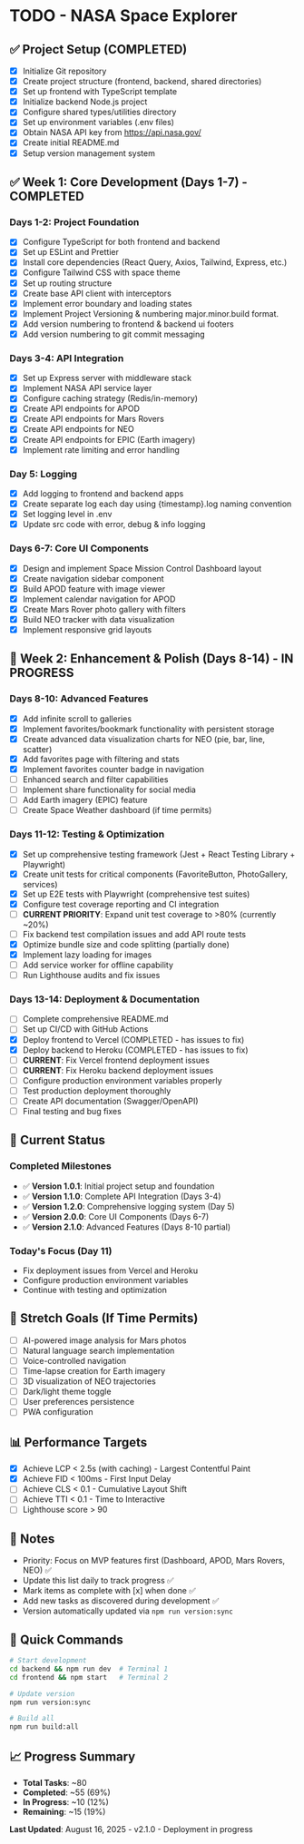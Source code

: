 # TODO - NASA Space Explorer

## ✅ Project Setup (COMPLETED)
- [x] Initialize Git repository
- [x] Create project structure (frontend, backend, shared directories)
- [x] Set up frontend with TypeScript template
- [x] Initialize backend Node.js project
- [x] Configure shared types/utilities directory
- [x] Set up environment variables (.env files)
- [x] Obtain NASA API key from https://api.nasa.gov/
- [x] Create initial README.md
- [x] Setup version management system

## ✅ Week 1: Core Development (Days 1-7) - COMPLETED

### Days 1-2: Project Foundation
- [x] Configure TypeScript for both frontend and backend
- [x] Set up ESLint and Prettier
- [x] Install core dependencies (React Query, Axios, Tailwind, Express, etc.)
- [x] Configure Tailwind CSS with space theme
- [x] Set up routing structure
- [x] Create base API client with interceptors
- [x] Implement error boundary and loading states
- [x] Implement Project Versioning & numbering major.minor.build format. 
- [x] Add version numbering to frontend & backend ui footers
- [x] Add version numbering to git commit messaging

### Days 3-4: API Integration
- [x] Set up Express server with middleware stack
- [x] Implement NASA API service layer
- [x] Configure caching strategy (Redis/in-memory)
- [x] Create API endpoints for APOD
- [x] Create API endpoints for Mars Rovers
- [x] Create API endpoints for NEO
- [x] Create API endpoints for EPIC (Earth imagery)
- [x] Implement rate limiting and error handling

### Day 5: Logging
- [x] Add logging to frontend and backend apps
- [x] Create separate log each day using {timestamp}.log naming convention
- [x] Set logging level in .env
- [x] Update src code with error, debug & info logging

### Days 6-7: Core UI Components
- [x] Design and implement Space Mission Control Dashboard layout
- [x] Create navigation sidebar component
- [x] Build APOD feature with image viewer
- [x] Implement calendar navigation for APOD
- [x] Create Mars Rover photo gallery with filters
- [x] Build NEO tracker with data visualization
- [x] Implement responsive grid layouts

## 🚧 Week 2: Enhancement & Polish (Days 8-14) - IN PROGRESS

### Days 8-10: Advanced Features
- [x] Add infinite scroll to galleries
- [x] Implement favorites/bookmark functionality with persistent storage
- [x] Create advanced data visualization charts for NEO (pie, bar, line, scatter)
- [x] Add favorites page with filtering and stats
- [x] Implement favorites counter badge in navigation
- [ ] Enhanced search and filter capabilities
- [ ] Implement share functionality for social media
- [ ] Add Earth imagery (EPIC) feature
- [ ] Create Space Weather dashboard (if time permits)

### Days 11-12: Testing & Optimization
- [x] Set up comprehensive testing framework (Jest + React Testing Library + Playwright)
- [x] Create unit tests for critical components (FavoriteButton, PhotoGallery, services)
- [x] Set up E2E tests with Playwright (comprehensive test suites)
- [x] Configure test coverage reporting and CI integration
- [ ] **CURRENT PRIORITY**: Expand unit test coverage to >80% (currently ~20%)
- [ ] Fix backend test compilation issues and add API route tests
- [x] Optimize bundle size and code splitting (partially done)
- [x] Implement lazy loading for images
- [ ] Add service worker for offline capability
- [ ] Run Lighthouse audits and fix issues

### Days 13-14: Deployment & Documentation
- [ ] Complete comprehensive README.md
- [ ] Set up CI/CD with GitHub Actions
- [x] Deploy frontend to Vercel (COMPLETED - has issues to fix)
- [x] Deploy backend to Heroku (COMPLETED - has issues to fix)
- [ ] **CURRENT**: Fix Vercel frontend deployment issues
- [ ] **CURRENT**: Fix Heroku backend deployment issues
- [ ] Configure production environment variables properly
- [ ] Test production deployment thoroughly
- [ ] Create API documentation (Swagger/OpenAPI)
- [ ] Final testing and bug fixes

## 📅 Current Status

### Completed Milestones
- ✅ **Version 1.0.1**: Initial project setup and foundation
- ✅ **Version 1.1.0**: Complete API Integration (Days 3-4)
- ✅ **Version 1.2.0**: Comprehensive logging system (Day 5)
- ✅ **Version 2.0.0**: Core UI Components (Days 6-7)
- ✅ **Version 2.1.0**: Advanced Features (Days 8-10 partial)

### Today's Focus (Day 11)
- Fix deployment issues from Vercel and Heroku
- Configure production environment variables
- Continue with testing and optimization

## 🎯 Stretch Goals (If Time Permits)
- [ ] AI-powered image analysis for Mars photos
- [ ] Natural language search implementation
- [ ] Voice-controlled navigation
- [ ] Time-lapse creation for Earth imagery
- [ ] 3D visualization of NEO trajectories
- [ ] Dark/light theme toggle
- [ ] User preferences persistence
- [ ] PWA configuration

## 📊 Performance Targets
- [x] Achieve LCP < 2.5s (with caching) - Largest Contentful Paint
- [x] Achieve FID < 100ms - First Input Delay
- [ ] Achieve CLS < 0.1 - Cumulative Layout Shift
- [ ] Achieve TTI < 0.1 - Time to Interactive
- [ ] Lighthouse score > 90

## 📝 Notes
- Priority: Focus on MVP features first (Dashboard, APOD, Mars Rovers, NEO) ✅
- Update this list daily to track progress ✅
- Mark items as complete with [x] when done ✅
- Add new tasks as discovered during development ✅
- Version automatically updated via `npm run version:sync`

## 🚀 Quick Commands
```bash
# Start development
cd backend && npm run dev  # Terminal 1
cd frontend && npm start   # Terminal 2

# Update version
npm run version:sync

# Build all
npm run build:all
```

## 📈 Progress Summary
- **Total Tasks**: ~80
- **Completed**: ~55 (69%)
- **In Progress**: ~10 (12%)
- **Remaining**: ~15 (19%)

**Last Updated**: August 16, 2025 - v2.1.0 - Deployment in progress